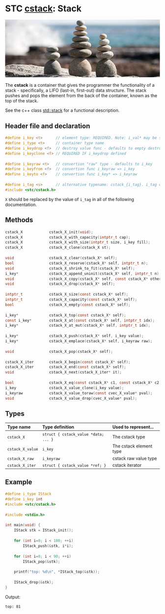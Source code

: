 # STC [cstack](../include/stc/cstack.h): Stack
![Stack](pics/stack.jpg)

The **cstack** is a container that gives the programmer the functionality of a stack - specifically, a LIFO (last-in, first-out) data structure. The stack pushes and pops the element from the back of the container, known as the top of the stack.

See the c++ class [std::stack](https://en.cppreference.com/w/cpp/container/stack) for a functional description.

## Header file and declaration

```c
#define i_key <t>      // element type: REQUIRED. Note: i_val* may be specified instead of i_key*.
#define i_type <t>     // container type name
#define i_keydrop <f>  // destroy value func - defaults to empty destruct
#define i_keyclone <f> // REQUIRED IF i_keydrop defined

#define i_keyraw <t>   // convertion "raw" type - defaults to i_key
#define i_keyfrom <f>  // convertion func i_keyraw => i_key
#define i_keyto <f>    // convertion func i_key* => i_keyraw

#define i_tag <s>      // alternative typename: cstack_{i_tag}. i_tag defaults to i_key
#include <stc/cstack.h>
```
`X` should be replaced by the value of `i_tag` in all of the following documentation.

## Methods

```c
cstack_X            cstack_X_init(void);
cstack_X            cstack_X_with_capacity(intptr_t cap);
cstack_X            cstack_X_with_size(intptr_t size, i_key fill);
cstack_X            cstack_X_clone(cstack_X st);

void                cstack_X_clear(cstack_X* self);
bool                cstack_X_reserve(cstack_X* self, intptr_t n);
void                cstack_X_shrink_to_fit(cstack_X* self);
i_key*              cstack_X_append_uninit(cstack_X* self, intptr_t n);
void                cstack_X_copy(cstack_X* self, const cstack_X* other);
void                cstack_X_drop(cstack_X* self);                       // destructor

intptr_t            cstack_X_size(const cstack_X* self);
intptr_t            cstack_X_capacity(const cstack_X* self);
bool                cstack_X_empty(const cstack_X* self);

i_key*              cstack_X_top(const cstack_X* self);
const i_key*        cstack_X_at(const cstack_X* self, intptr_t idx);
i_key*              cstack_X_at_mut(cstack_X* self, intptr_t idx);

i_key*              cstack_X_push(cstack_X* self, i_key value);
i_key*              cstack_X_emplace(cstack_X* self, i_keyraw raw);

void                cstack_X_pop(cstack_X* self);

cstack_X_iter       cstack_X_begin(const cstack_X* self);
cstack_X_iter       cstack_X_end(const cstack_X* self);
void                cstack_X_next(cstack_X_iter* it);

bool                cstack_X_eq(const cstack_X* c1, const cstack_X* c2); // require i_eq/i_cmp/i_less.
i_key               cstack_X_value_clone(i_key value);
i_keyraw            cstack_X_value_toraw(const cvec_X_value* pval);
void                cstack_X_value_drop(cvec_X_value* pval);
```

## Types

| Type name           | Type definition                      | Used to represent...        |
|:--------------------|:-------------------------------------|:----------------------------|
| `cstack_X`          | `struct { cstack_value *data; ... }` | The cstack type             |
| `cstack_X_value`    | `i_key`                              | The cstack element type     |
| `cstack_X_raw`      | `i_keyraw`                           | cstack raw value type       |
| `cstack_X_iter`     | `struct { cstack_value *ref; }`      | cstack iterator             |

## Example
```c
#define i_type IStack
#define i_key int
#include <stc/cstack.h>

#include <stdio.h>

int main(void) {
    IStack stk = IStack_init();

    for (int i=0; i < 100; ++i)
        IStack_push(&stk, i*i);

    for (int i=0; i < 90; ++i)
        IStack_pop(&stk);

    printf("top: %d\n", *IStack_top(&stk));

    IStack_drop(&stk);
}
```
Output:
```
top: 81
```
